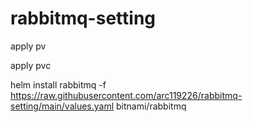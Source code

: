 # rabbitmq-setting

apply pv

apply pvc

helm install rabbitmq -f https://raw.githubusercontent.com/arc119226/rabbitmq-setting/main/values.yaml bitnami/rabbitmq
